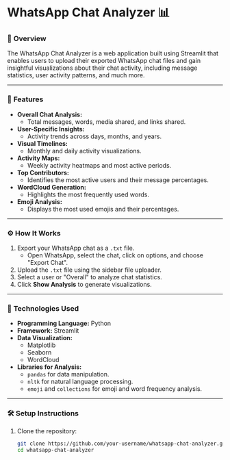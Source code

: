 # WhatsApp Chat Analyzer 📊

### 📌 **Overview**
The WhatsApp Chat Analyzer is a web application built using Streamlit that enables users to upload their exported WhatsApp chat files and gain insightful visualizations about their chat activity, including message statistics, user activity patterns, and much more.

---

### 🎯 **Features**
- **Overall Chat Analysis:**
  - Total messages, words, media shared, and links shared.
- **User-Specific Insights:**
  - Activity trends across days, months, and years.
- **Visual Timelines:**
  - Monthly and daily activity visualizations.
- **Activity Maps:**
  - Weekly activity heatmaps and most active periods.
- **Top Contributors:**
  - Identifies the most active users and their message percentages.
- **WordCloud Generation:**
  - Highlights the most frequently used words.
- **Emoji Analysis:**
  - Displays the most used emojis and their percentages.
             
---

### ⚙️ **How It Works**
1. Export your WhatsApp chat as a `.txt` file.
   - Open WhatsApp, select the chat, click on options, and choose "Export Chat".
2. Upload the `.txt` file using the sidebar file uploader.
3. Select a user or "Overall" to analyze chat statistics.
4. Click **Show Analysis** to generate visualizations.

---

### 🚀 **Technologies Used**
- **Programming Language:** Python
- **Framework:** Streamlit
- **Data Visualization:**
  - Matplotlib
  - Seaborn
  - WordCloud
- **Libraries for Analysis:**
  - `pandas` for data manipulation.
  - `nltk` for natural language processing.
  - `emoji` and `collections` for emoji and word frequency analysis.

---

### 🛠️ **Setup Instructions**
1. Clone the repository:
   ```bash
   git clone https://github.com/your-username/whatsapp-chat-analyzer.git
   cd whatsapp-chat-analyzer
